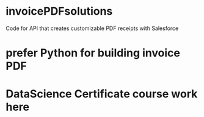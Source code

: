 # invoicePDFsolutions
Code for API that creates customizable PDF receipts with Salesforce
# prefer Python for building invoice PDF
# DataScience Certificate course work here
